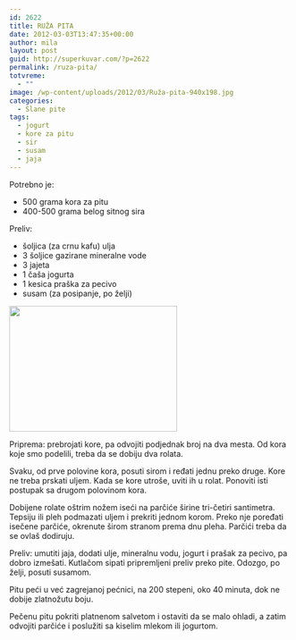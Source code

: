 ```yaml
---
id: 2622
title: RUŽA PITA
date: 2012-03-03T13:47:35+00:00
author: mila
layout: post
guid: http://superkuvar.com/?p=2622
permalink: /ruza-pita/
totvreme:
  - ""
image: /wp-content/uploads/2012/03/Ruža-pita-940x198.jpg
categories:
  - Slane pite
tags:
  - jogurt
  - kore za pitu
  - sir
  - susam
  - jaja
---
```

Potrebno je:

  * 500 grama kora za pitu
  * 400-500 grama belog sitnog sira

Preliv:

  * šoljica (za crnu kafu) ulja
  * 3 šoljice gazirane mineralne vode
  * 3 jajeta
  * 1 čaša jogurta
  * 1 kesica praška za pecivo
  * susam (za posipanje, po želji)

<img class="alignnone size-medium wp-image-2624" title="Ruža pita" src="//superkuvar.com/wp-content/uploads/2012/03/Ru%C5%BEa-pita-300x225.jpg" alt="" width="300" height="225" /> 

Priprema: prebrojati kore, pa odvojiti podjednak broj na dva mesta. Od kora koje smo podelili, treba da se dobiju dva rolata.

Svaku, od prve polovine kora, posuti sirom i ređati jednu preko druge. Kore ne treba prskati uljem. Kada se kore utroše, uviti ih u rolat. Ponoviti isti postupak sa drugom polovinom kora.

Dobijene rolate oštrim nožem iseći na parčiće širine tri-četiri santimetra. Tepsiju ili pleh podmazati uljem i prekriti jednom korom. Preko nje poređati isečene parčiće, okrenute širom stranom prema dnu pleha. Parčići treba da se ovlaš dodiruju.

Preliv: umutiti jaja, dodati ulje, mineralnu vodu, jogurt i prašak za pecivo, pa dobro izmešati. Kutlačom sipati pripremljeni preliv preko pite. Odozgo, po želji, posuti susamom.

Pitu peći u već zagrejanoj pećnici, na 200 stepeni, oko 40 minuta, dok ne dobije zlatnožutu boju.

Pečenu pitu pokriti platnenom salvetom i ostaviti da se malo ohladi, a zatim odvojiti parčiće i poslužiti sa kiselim mlekom ili jogurtom.